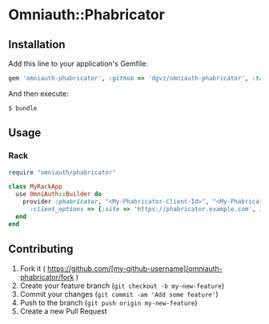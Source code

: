 # Omniauth::Phabricator

## Installation

Add this line to your application's Gemfile:

```ruby
gem 'omniauth-phabricator', :github => 'dgvz/omniauth-phabricator', :tag => 'v0.0.1'
```

And then execute:

    $ bundle

## Usage

### Rack
```ruby
require "omniauth/phabricator"

class MyRackApp
  use OmniAuth::Builder do
    provider :phabricator, "<My-Phabricator-Client-Id>", "<My-Phabricator-Client-Secret>",
      :client_options => {:site => 'https://phabricator.example.com', :authorize_url => 'https://phabricator.example.com/oauthserver/auth/'}
  end
end
```

## Contributing

1. Fork it ( https://github.com/[my-github-username]/omniauth-phabricator/fork )
2. Create your feature branch (`git checkout -b my-new-feature`)
3. Commit your changes (`git commit -am 'Add some feature'`)
4. Push to the branch (`git push origin my-new-feature`)
5. Create a new Pull Request

